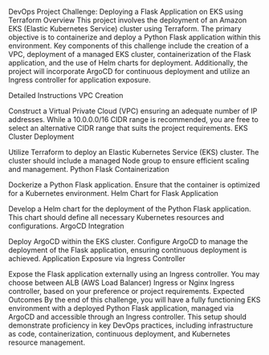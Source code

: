 DevOps Project Challenge: Deploying a Flask Application on EKS using Terraform
Overview
This project involves the deployment of an Amazon EKS (Elastic Kubernetes Service) cluster using Terraform. The primary objective is to containerize and deploy a Python Flask application within this environment. Key components of this challenge include the creation of a VPC, deployment of a managed EKS cluster, containerization of the Flask application, and the use of Helm charts for deployment. Additionally, the project will incorporate ArgoCD for continuous deployment and utilize an Ingress controller for application exposure.

Detailed Instructions
VPC Creation

Construct a Virtual Private Cloud (VPC) ensuring an adequate number of IP addresses. While a 10.0.0.0/16 CIDR range is recommended, you are free to select an alternative CIDR range that suits the project requirements.
EKS Cluster Deployment

Utilize Terraform to deploy an Elastic Kubernetes Service (EKS) cluster.
The cluster should include a managed Node group to ensure efficient scaling and management.
Python Flask Containerization

Dockerize a Python Flask application. Ensure that the container is optimized for a Kubernetes environment.
Helm Chart for Flask Application

Develop a Helm chart for the deployment of the Python Flask application. This chart should define all necessary Kubernetes resources and configurations.
ArgoCD Integration

Deploy ArgoCD within the EKS cluster.
Configure ArgoCD to manage the deployment of the Flask application, ensuring continuous deployment is achieved.
Application Exposure via Ingress Controller

Expose the Flask application externally using an Ingress controller.
You may choose between ALB (AWS Load Balancer) Ingress or Nginx Ingress controller, based on your preference or project requirements.
Expected Outcomes
By the end of this challenge, you will have a fully functioning EKS environment with a deployed Python Flask application, managed via ArgoCD and accessible through an Ingress controller. This setup should demonstrate proficiency in key DevOps practices, including infrastructure as code, containerization, continuous deployment, and Kubernetes resource management.